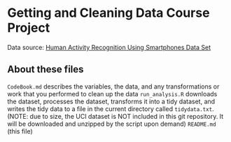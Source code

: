 # Getting and Cleaning Data Course Project

Data source: [Human Activity Recognition Using Smartphones Data Set](http://archive.ics.uci.edu/ml/datasets/Human+Activity+Recognition+Using+Smartphones)

## About these files
```CodeBook.md``` describes the variables, the data, and any transformations or work that you performed to clean up the data
```run_analysis.R``` downloads the dataset, processes the dataset, transforms it into a tidy dataset, and writes the tidy data to a file in the current directory called ```tidydata.txt```.  (NOTE: due to size, the UCI dataset is NOT included in this git repository.  It will be downloaded and unzipped by the script upon demand)
```README.md``` (this file)
